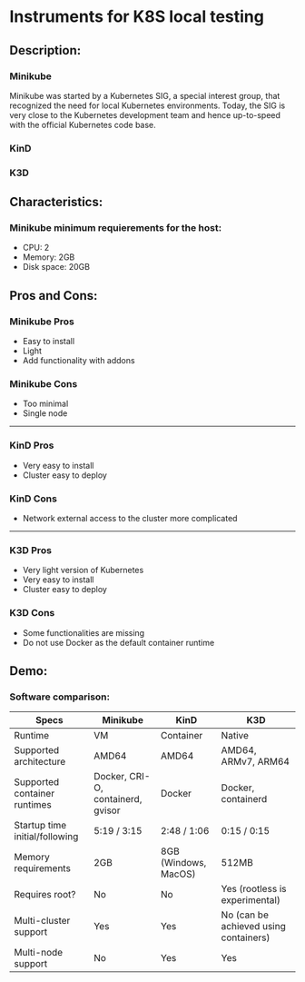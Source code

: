 # Instruments for K8S local testing

## Description:
### Minikube
Minikube was started by a Kubernetes SIG, a special interest group, that recognized the need for local Kubernetes environments. Today, the SIG is very close to the Kubernetes development team and hence up-to-speed with the official Kubernetes code base.

### KinD


### K3D

## Characteristics:
### Minikube minimum requierements for the host:
- CPU: 2
- Memory: 2GB
- Disk space: 20GB

### 


## Pros and Cons:
### Minikube Pros
- Easy to install
- Light
- Add functionality with addons

### Minikube Cons
- Too minimal
- Single node
---------------------------------
### KinD Pros
- Very easy to install
- Cluster easy to deploy

### KinD Cons
- Network external access to the cluster more complicated
---------------------------------
### K3D Pros
- Very light version of Kubernetes
- Very easy to install
- Cluster easy to deploy

### K3D Cons
- Some functionalities are missing
- Do not use Docker as the default container runtime

## Demo:



### Software comparison:

| Specs                          | Minikube                          | KinD                 | K3D                                   |
|--------------------------------|-----------------------------------|----------------------|---------------------------------------|
| Runtime                        | VM                                | Container            | Native                                |
| Supported architecture         | AMD64                             | AMD64                | AMD64, ARMv7, ARM64                   |
| Supported container runtimes   | Docker, CRI-O, containerd, gvisor | Docker               | Docker, containerd                    |
| Startup time initial/following | 5:19 / 3:15                       | 2:48 / 1:06          | 0:15 / 0:15                           |
| Memory requirements            | 2GB                               | 8GB (Windows, MacOS) | 512MB                                 |
| Requires root?                 | No                                | No                   | Yes (rootless is experimental)        |
| Multi-cluster support          | Yes                               | Yes                  | No (can be achieved using containers) |
| Multi-node support             | No                                | Yes                  | Yes                                   |

